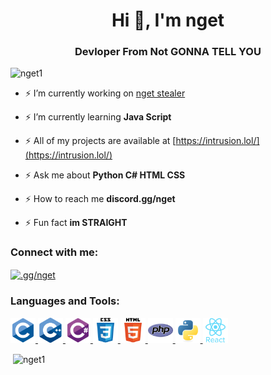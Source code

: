 <h1 align="center">Hi 👋, I'm nget</h1>
<h3 align="center">Devloper From Not GONNA TELL YOU</h3>

<p align="left"> <img src="[https://komarev.com/ghpvc/?username=nget1&label=Profile%20views&color=0e75b6&style=flat](https://cdn.discordapp.com/attachments/1179997780014534736/1181715439181627533/image0.gif?ex=65821143&is=656f9c43&hm=cee967430b222553a2dafcee186817e60f0c445de5320d7918f0dc79ce75d727&)" alt="nget1" /> </p>

- ⚡ I’m currently working on [nget stealer](discord.gg/nget)

- ⚡ I’m currently learning **Java Script**

- ⚡ All of my projects are available at [https://intrusion.lol/](https://intrusion.lol/)

- ⚡ Ask me about **Python C# HTML CSS**

- ⚡ How to reach me **discord.gg/nget**

- ⚡ Fun fact **im STRAIGHT**

<h3 align="left">Connect with me:</h3>
<p align="left">
<a href="https://discord.gg/.gg/nget" target="blank"><img align="center" src="https://raw.githubusercontent.com/rahuldkjain/github-profile-readme-generator/master/src/images/icons/Social/discord.svg" alt=".gg/nget" height="30" width="40" /></a>
</p>

<h3 align="left">Languages and Tools:</h3>
<p align="left"> <a href="https://www.cprogramming.com/" target="_blank" rel="noreferrer"> <img src="https://raw.githubusercontent.com/devicons/devicon/master/icons/c/c-original.svg" alt="c" width="40" height="40"/> </a> <a href="https://www.w3schools.com/cpp/" target="_blank" rel="noreferrer"> <img src="https://raw.githubusercontent.com/devicons/devicon/master/icons/cplusplus/cplusplus-original.svg" alt="cplusplus" width="40" height="40"/> </a> <a href="https://www.w3schools.com/cs/" target="_blank" rel="noreferrer"> <img src="https://raw.githubusercontent.com/devicons/devicon/master/icons/csharp/csharp-original.svg" alt="csharp" width="40" height="40"/> </a> <a href="https://www.w3schools.com/css/" target="_blank" rel="noreferrer"> <img src="https://raw.githubusercontent.com/devicons/devicon/master/icons/css3/css3-original-wordmark.svg" alt="css3" width="40" height="40"/> </a> <a href="https://www.w3.org/html/" target="_blank" rel="noreferrer"> <img src="https://raw.githubusercontent.com/devicons/devicon/master/icons/html5/html5-original-wordmark.svg" alt="html5" width="40" height="40"/> </a> <a href="https://www.php.net" target="_blank" rel="noreferrer"> <img src="https://raw.githubusercontent.com/devicons/devicon/master/icons/php/php-original.svg" alt="php" width="40" height="40"/> </a> <a href="https://www.python.org" target="_blank" rel="noreferrer"> <img src="https://raw.githubusercontent.com/devicons/devicon/master/icons/python/python-original.svg" alt="python" width="40" height="40"/> </a> <a href="https://reactjs.org/" target="_blank" rel="noreferrer"> <img src="https://raw.githubusercontent.com/devicons/devicon/master/icons/react/react-original-wordmark.svg" alt="react" width="40" height="40"/> </a> </p>

<p>&nbsp;<img align="center" src="https://github-readme-stats.vercel.app/api?username=nget1&show_icons=true&locale=en" alt="nget1" /></p>

